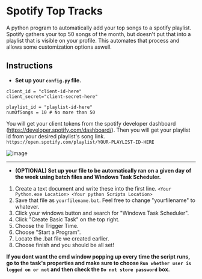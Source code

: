 # Spotify Top Tracks
A python program to automatically add your top songs to a spotify playlist. Spotify gathers your top 50 songs of the month, but doesn't put that into a
playlist that is visible on your profile. This automates that process and allows some customization options aswell.

## Instructions
- **Set up your `config.py` file.**

```
client_id = "client-id-here"
client_secret="client-secret-here"

playlist_id = "playlist-id-here"
numOfSongs = 10 # No more than 50
```

You will get your client tokens from the spotify developer dashboard (https://developer.spotify.com/dashboard/). Then you will get your playlist id from your
desired playlist's song link. ` https://open.spotify.com/playlist/YOUR-PLAYLIST-ID-HERE `

![image](https://user-images.githubusercontent.com/83687479/187978856-5410bc2f-a31c-4231-9443-7d076d116c67.png)

---

- **(OPTIONAL) Set up your file to be automatically ran on a given day of the week using batch files and Windows Task Scheduler.**

1. Create a text document and write these into the first line. ```<Your Python.exe Location> <Your python Scripts Location>```
2. Save that file as `yourfilename.bat`. Feel free to change "yourfilename" to whatever.
3. Click your windows button and search for "Windows Task Scheduler".
4. Click "Create Basic Task" on the top right.
5. Choose the Trigger Time.
6. Choose "Start a Program".
7. Locate the .bat file we created earlier.
8. Choose finish and you should be all set!

**If you dont want the cmd window popping up every time the script runs, go to the task's properties and make sure to choose `Run whether user is logged on or not`
and then check the `Do not store password` box.**
